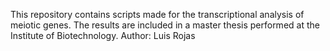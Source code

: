 This repository contains scripts made for the transcriptional analysis of meiotic genes. 
The results are included in a master thesis performed at the Institute of Biotechnology.
Author: Luis Rojas

